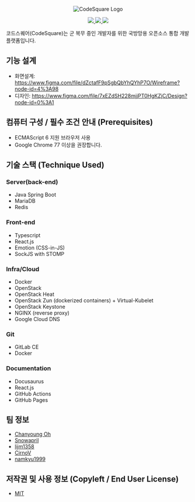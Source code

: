 <p align="center">
    <img src="https://user-images.githubusercontent.com/19200664/96371041-e0dabf00-119a-11eb-972e-ecda3c0a5b6a.png" alt="CodeSquare Logo">
</p>
<p align="center">
    <a href="#">
        <img src="https://img.shields.io/github/license/osamhack2020/WEB_CodeSquare_AmongUs">
        <img src="https://img.shields.io/github/issues/osamhack2020/WEB_CodeSquare_AmongUs">
        <img src="https://img.shields.io/badge/OSAM_Hackathon_2020-In_progress-blue">
    </a>
</p>

코드스퀘어(CodeSquare)는 군 복무 중인 개발자를 위한 국방망용 오픈소스 통합 개발 플랫폼입니다.

## 기능 설계
- 화면설계: https://www.figma.com/file/dZctafF9pSgbQbYhQYhP7O/Wireframe?node-id=4%3A98
- 디자인: https://www.figma.com/file/7xEZdSH228mjjPT0HgKZjC/Design?node-id=0%3A1

## 컴퓨터 구성 / 필수 조건 안내 (Prerequisites)
- ECMAScript 6 지원 브라우저 사용
- Google Chrome 77 이상을 권장합니다.

## 기술 스택 (Technique Used)
### Server(back-end)
- Java Spring Boot
- MariaDB
- Redis

### Front-end
- Typescript
- React.js
- Emotion (CSS-in-JS)
- SockJS with STOMP

### Infra/Cloud
- Docker
- OpenStack
- OpenStack Heat
- OpenStack Zun (dockerized containers) + Virtual-Kubelet
- OpenStack Keystone
- NGINX (reverse proxy)
- Google Cloud DNS

### Git
- GitLab CE
- Docker

### Documentation
- Docusaurus
- React.js
- GitHub Actions
- GitHub Pages

## 팀 정보
- [Chanyoung Oh](https://github.com/shydah)
- [Snowapril](https://github.com/Snowapril)
- [lijm1358](https://github.com/lijm1358)
- [CirnoV](https://github.com/CirnoV)
- [namkyu1999](https://github.com/namkyu1999)

## 저작권 및 사용 정보 (Copyleft / End User License)
- [MIT](https://github.com/osamhack2020/WEB_CodeSquare_AmongUs/blob/master/README.md)
